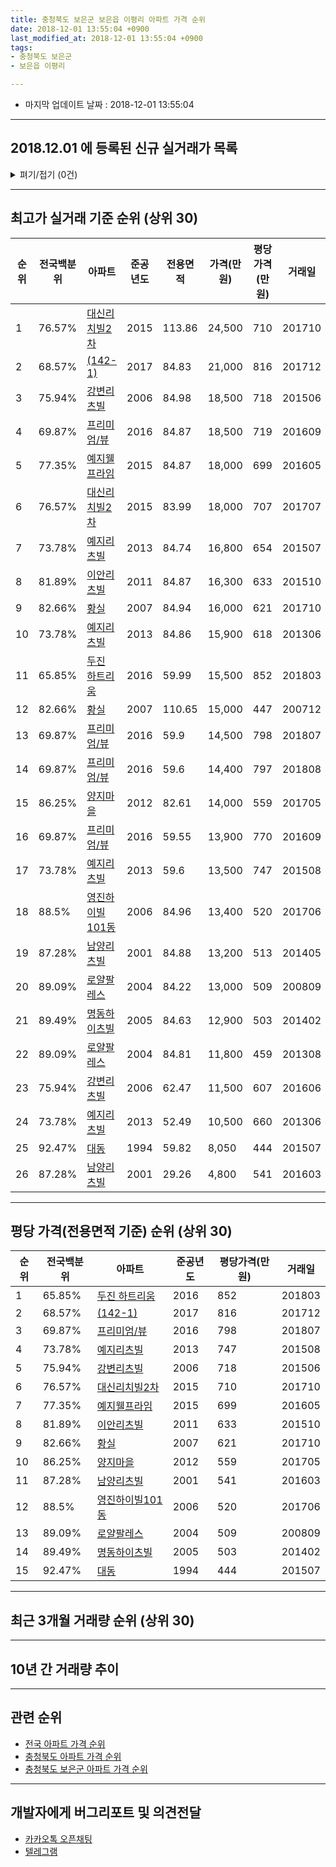 ```yaml
---
title: 충청북도 보은군 보은읍 이평리 아파트 가격 순위
date: 2018-12-01 13:55:04 +0900
last_modified_at: 2018-12-01 13:55:04 +0900
tags:
- 충청북도 보은군
- 보은읍 이평리

---
```


* 마지막 업데이트 날짜 : 2018-12-01 13:55:04

---

## 2018.12.01 에 등록된 신규 실거래가 목록

<details>
<summary>펴기/접기 (0건)</summary>
<div markdown="1">

|아파트|전국백분위|준공년도|전용면적|가격(만원)|평당가격(만원)|거래일|
|---|---|---|---|---|---|---|
|없음|||||||


</div>
</details>

---

## 최고가 실거래 기준 순위 (상위 30)


|순위|전국백분위|아파트|준공년도|전용면적|가격(만원)|평당가격(만원)|거래일|
|---|---|---|---|---|---|---|---|
|1|76.57%|[대신리치빌2차](https://search.naver.com/search.naver?query=%EC%B6%A9%EC%B2%AD%EB%B6%81%EB%8F%84+%EB%B3%B4%EC%9D%80%EA%B5%B0+%EB%B3%B4%EC%9D%80%EC%9D%8D+%EC%9D%B4%ED%8F%89%EB%A6%AC+%EB%8C%80%EC%8B%A0%EB%A6%AC%EC%B9%98%EB%B9%8C2%EC%B0%A8)|2015|113.86|24,500|710|201710|
|2|68.57%|[(142-1)](https://search.naver.com/search.naver?query=%EC%B6%A9%EC%B2%AD%EB%B6%81%EB%8F%84+%EB%B3%B4%EC%9D%80%EA%B5%B0+%EB%B3%B4%EC%9D%80%EC%9D%8D+%EC%9D%B4%ED%8F%89%EB%A6%AC+%28142-1%29)|2017|84.83|21,000|816|201712|
|3|75.94%|[강변리츠빌](https://search.naver.com/search.naver?query=%EC%B6%A9%EC%B2%AD%EB%B6%81%EB%8F%84+%EB%B3%B4%EC%9D%80%EA%B5%B0+%EB%B3%B4%EC%9D%80%EC%9D%8D+%EC%9D%B4%ED%8F%89%EB%A6%AC+%EA%B0%95%EB%B3%80%EB%A6%AC%EC%B8%A0%EB%B9%8C)|2006|84.98|18,500|718|201506|
|4|69.87%|[프리미엄/뷰](https://search.naver.com/search.naver?query=%EC%B6%A9%EC%B2%AD%EB%B6%81%EB%8F%84+%EB%B3%B4%EC%9D%80%EA%B5%B0+%EB%B3%B4%EC%9D%80%EC%9D%8D+%EC%9D%B4%ED%8F%89%EB%A6%AC+%ED%94%84%EB%A6%AC%EB%AF%B8%EC%97%84%2F%EB%B7%B0)|2016|84.87|18,500|719|201609|
|5|77.35%|[예지웰프라임](https://search.naver.com/search.naver?query=%EC%B6%A9%EC%B2%AD%EB%B6%81%EB%8F%84+%EB%B3%B4%EC%9D%80%EA%B5%B0+%EB%B3%B4%EC%9D%80%EC%9D%8D+%EC%9D%B4%ED%8F%89%EB%A6%AC+%EC%98%88%EC%A7%80%EC%9B%B0%ED%94%84%EB%9D%BC%EC%9E%84)|2015|84.87|18,000|699|201605|
|6|76.57%|[대신리치빌2차](https://search.naver.com/search.naver?query=%EC%B6%A9%EC%B2%AD%EB%B6%81%EB%8F%84+%EB%B3%B4%EC%9D%80%EA%B5%B0+%EB%B3%B4%EC%9D%80%EC%9D%8D+%EC%9D%B4%ED%8F%89%EB%A6%AC+%EB%8C%80%EC%8B%A0%EB%A6%AC%EC%B9%98%EB%B9%8C2%EC%B0%A8)|2015|83.99|18,000|707|201707|
|7|73.78%|[예지리츠빌](https://search.naver.com/search.naver?query=%EC%B6%A9%EC%B2%AD%EB%B6%81%EB%8F%84+%EB%B3%B4%EC%9D%80%EA%B5%B0+%EB%B3%B4%EC%9D%80%EC%9D%8D+%EC%9D%B4%ED%8F%89%EB%A6%AC+%EC%98%88%EC%A7%80%EB%A6%AC%EC%B8%A0%EB%B9%8C)|2013|84.74|16,800|654|201507|
|8|81.89%|[이안리츠빌](https://search.naver.com/search.naver?query=%EC%B6%A9%EC%B2%AD%EB%B6%81%EB%8F%84+%EB%B3%B4%EC%9D%80%EA%B5%B0+%EB%B3%B4%EC%9D%80%EC%9D%8D+%EC%9D%B4%ED%8F%89%EB%A6%AC+%EC%9D%B4%EC%95%88%EB%A6%AC%EC%B8%A0%EB%B9%8C)|2011|84.87|16,300|633|201510|
|9|82.66%|[황실](https://search.naver.com/search.naver?query=%EC%B6%A9%EC%B2%AD%EB%B6%81%EB%8F%84+%EB%B3%B4%EC%9D%80%EA%B5%B0+%EB%B3%B4%EC%9D%80%EC%9D%8D+%EC%9D%B4%ED%8F%89%EB%A6%AC+%ED%99%A9%EC%8B%A4)|2007|84.94|16,000|621|201710|
|10|73.78%|[예지리츠빌](https://search.naver.com/search.naver?query=%EC%B6%A9%EC%B2%AD%EB%B6%81%EB%8F%84+%EB%B3%B4%EC%9D%80%EA%B5%B0+%EB%B3%B4%EC%9D%80%EC%9D%8D+%EC%9D%B4%ED%8F%89%EB%A6%AC+%EC%98%88%EC%A7%80%EB%A6%AC%EC%B8%A0%EB%B9%8C)|2013|84.86|15,900|618|201306|
|11|65.85%|[두진 하트리움](https://search.naver.com/search.naver?query=%EC%B6%A9%EC%B2%AD%EB%B6%81%EB%8F%84+%EB%B3%B4%EC%9D%80%EA%B5%B0+%EB%B3%B4%EC%9D%80%EC%9D%8D+%EC%9D%B4%ED%8F%89%EB%A6%AC+%EB%91%90%EC%A7%84+%ED%95%98%ED%8A%B8%EB%A6%AC%EC%9B%80)|2016|59.99|15,500|852|201803|
|12|82.66%|[황실](https://search.naver.com/search.naver?query=%EC%B6%A9%EC%B2%AD%EB%B6%81%EB%8F%84+%EB%B3%B4%EC%9D%80%EA%B5%B0+%EB%B3%B4%EC%9D%80%EC%9D%8D+%EC%9D%B4%ED%8F%89%EB%A6%AC+%ED%99%A9%EC%8B%A4)|2007|110.65|15,000|447|200712|
|13|69.87%|[프리미엄/뷰](https://search.naver.com/search.naver?query=%EC%B6%A9%EC%B2%AD%EB%B6%81%EB%8F%84+%EB%B3%B4%EC%9D%80%EA%B5%B0+%EB%B3%B4%EC%9D%80%EC%9D%8D+%EC%9D%B4%ED%8F%89%EB%A6%AC+%ED%94%84%EB%A6%AC%EB%AF%B8%EC%97%84%2F%EB%B7%B0)|2016|59.9|14,500|798|201807|
|14|69.87%|[프리미엄/뷰](https://search.naver.com/search.naver?query=%EC%B6%A9%EC%B2%AD%EB%B6%81%EB%8F%84+%EB%B3%B4%EC%9D%80%EA%B5%B0+%EB%B3%B4%EC%9D%80%EC%9D%8D+%EC%9D%B4%ED%8F%89%EB%A6%AC+%ED%94%84%EB%A6%AC%EB%AF%B8%EC%97%84%2F%EB%B7%B0)|2016|59.6|14,400|797|201808|
|15|86.25%|[양지마을](https://search.naver.com/search.naver?query=%EC%B6%A9%EC%B2%AD%EB%B6%81%EB%8F%84+%EB%B3%B4%EC%9D%80%EA%B5%B0+%EB%B3%B4%EC%9D%80%EC%9D%8D+%EC%9D%B4%ED%8F%89%EB%A6%AC+%EC%96%91%EC%A7%80%EB%A7%88%EC%9D%84)|2012|82.61|14,000|559|201705|
|16|69.87%|[프리미엄/뷰](https://search.naver.com/search.naver?query=%EC%B6%A9%EC%B2%AD%EB%B6%81%EB%8F%84+%EB%B3%B4%EC%9D%80%EA%B5%B0+%EB%B3%B4%EC%9D%80%EC%9D%8D+%EC%9D%B4%ED%8F%89%EB%A6%AC+%ED%94%84%EB%A6%AC%EB%AF%B8%EC%97%84%2F%EB%B7%B0)|2016|59.55|13,900|770|201609|
|17|73.78%|[예지리츠빌](https://search.naver.com/search.naver?query=%EC%B6%A9%EC%B2%AD%EB%B6%81%EB%8F%84+%EB%B3%B4%EC%9D%80%EA%B5%B0+%EB%B3%B4%EC%9D%80%EC%9D%8D+%EC%9D%B4%ED%8F%89%EB%A6%AC+%EC%98%88%EC%A7%80%EB%A6%AC%EC%B8%A0%EB%B9%8C)|2013|59.6|13,500|747|201508|
|18|88.5%|[영진하이빌101동](https://search.naver.com/search.naver?query=%EC%B6%A9%EC%B2%AD%EB%B6%81%EB%8F%84+%EB%B3%B4%EC%9D%80%EA%B5%B0+%EB%B3%B4%EC%9D%80%EC%9D%8D+%EC%9D%B4%ED%8F%89%EB%A6%AC+%EC%98%81%EC%A7%84%ED%95%98%EC%9D%B4%EB%B9%8C101%EB%8F%99)|2006|84.96|13,400|520|201706|
|19|87.28%|[남양리츠빌](https://search.naver.com/search.naver?query=%EC%B6%A9%EC%B2%AD%EB%B6%81%EB%8F%84+%EB%B3%B4%EC%9D%80%EA%B5%B0+%EB%B3%B4%EC%9D%80%EC%9D%8D+%EC%9D%B4%ED%8F%89%EB%A6%AC+%EB%82%A8%EC%96%91%EB%A6%AC%EC%B8%A0%EB%B9%8C)|2001|84.88|13,200|513|201405|
|20|89.09%|[로얄팔레스](https://search.naver.com/search.naver?query=%EC%B6%A9%EC%B2%AD%EB%B6%81%EB%8F%84+%EB%B3%B4%EC%9D%80%EA%B5%B0+%EB%B3%B4%EC%9D%80%EC%9D%8D+%EC%9D%B4%ED%8F%89%EB%A6%AC+%EB%A1%9C%EC%96%84%ED%8C%94%EB%A0%88%EC%8A%A4)|2004|84.22|13,000|509|200809|
|21|89.49%|[명동하이츠빌](https://search.naver.com/search.naver?query=%EC%B6%A9%EC%B2%AD%EB%B6%81%EB%8F%84+%EB%B3%B4%EC%9D%80%EA%B5%B0+%EB%B3%B4%EC%9D%80%EC%9D%8D+%EC%9D%B4%ED%8F%89%EB%A6%AC+%EB%AA%85%EB%8F%99%ED%95%98%EC%9D%B4%EC%B8%A0%EB%B9%8C)|2005|84.63|12,900|503|201402|
|22|89.09%|[로얄팔레스](https://search.naver.com/search.naver?query=%EC%B6%A9%EC%B2%AD%EB%B6%81%EB%8F%84+%EB%B3%B4%EC%9D%80%EA%B5%B0+%EB%B3%B4%EC%9D%80%EC%9D%8D+%EC%9D%B4%ED%8F%89%EB%A6%AC+%EB%A1%9C%EC%96%84%ED%8C%94%EB%A0%88%EC%8A%A4)|2004|84.81|11,800|459|201308|
|23|75.94%|[강변리츠빌](https://search.naver.com/search.naver?query=%EC%B6%A9%EC%B2%AD%EB%B6%81%EB%8F%84+%EB%B3%B4%EC%9D%80%EA%B5%B0+%EB%B3%B4%EC%9D%80%EC%9D%8D+%EC%9D%B4%ED%8F%89%EB%A6%AC+%EA%B0%95%EB%B3%80%EB%A6%AC%EC%B8%A0%EB%B9%8C)|2006|62.47|11,500|607|201606|
|24|73.78%|[예지리츠빌](https://search.naver.com/search.naver?query=%EC%B6%A9%EC%B2%AD%EB%B6%81%EB%8F%84+%EB%B3%B4%EC%9D%80%EA%B5%B0+%EB%B3%B4%EC%9D%80%EC%9D%8D+%EC%9D%B4%ED%8F%89%EB%A6%AC+%EC%98%88%EC%A7%80%EB%A6%AC%EC%B8%A0%EB%B9%8C)|2013|52.49|10,500|660|201306|
|25|92.47%|[대동](https://search.naver.com/search.naver?query=%EC%B6%A9%EC%B2%AD%EB%B6%81%EB%8F%84+%EB%B3%B4%EC%9D%80%EA%B5%B0+%EB%B3%B4%EC%9D%80%EC%9D%8D+%EC%9D%B4%ED%8F%89%EB%A6%AC+%EB%8C%80%EB%8F%99)|1994|59.82|8,050|444|201507|
|26|87.28%|[남양리츠빌](https://search.naver.com/search.naver?query=%EC%B6%A9%EC%B2%AD%EB%B6%81%EB%8F%84+%EB%B3%B4%EC%9D%80%EA%B5%B0+%EB%B3%B4%EC%9D%80%EC%9D%8D+%EC%9D%B4%ED%8F%89%EB%A6%AC+%EB%82%A8%EC%96%91%EB%A6%AC%EC%B8%A0%EB%B9%8C)|2001|29.26|4,800|541|201603|


---

## 평당 가격(전용면적 기준) 순위 (상위 30)


|순위|전국백분위|아파트|준공년도|평당가격(만원)|거래일|
|---|---|---|---|---|---|
|1|65.85%|[두진 하트리움](https://search.naver.com/search.naver?query=%EC%B6%A9%EC%B2%AD%EB%B6%81%EB%8F%84+%EB%B3%B4%EC%9D%80%EA%B5%B0+%EB%B3%B4%EC%9D%80%EC%9D%8D+%EC%9D%B4%ED%8F%89%EB%A6%AC+%EB%91%90%EC%A7%84+%ED%95%98%ED%8A%B8%EB%A6%AC%EC%9B%80)|2016|852|201803|
|2|68.57%|[(142-1)](https://search.naver.com/search.naver?query=%EC%B6%A9%EC%B2%AD%EB%B6%81%EB%8F%84+%EB%B3%B4%EC%9D%80%EA%B5%B0+%EB%B3%B4%EC%9D%80%EC%9D%8D+%EC%9D%B4%ED%8F%89%EB%A6%AC+%28142-1%29)|2017|816|201712|
|3|69.87%|[프리미엄/뷰](https://search.naver.com/search.naver?query=%EC%B6%A9%EC%B2%AD%EB%B6%81%EB%8F%84+%EB%B3%B4%EC%9D%80%EA%B5%B0+%EB%B3%B4%EC%9D%80%EC%9D%8D+%EC%9D%B4%ED%8F%89%EB%A6%AC+%ED%94%84%EB%A6%AC%EB%AF%B8%EC%97%84%2F%EB%B7%B0)|2016|798|201807|
|4|73.78%|[예지리츠빌](https://search.naver.com/search.naver?query=%EC%B6%A9%EC%B2%AD%EB%B6%81%EB%8F%84+%EB%B3%B4%EC%9D%80%EA%B5%B0+%EB%B3%B4%EC%9D%80%EC%9D%8D+%EC%9D%B4%ED%8F%89%EB%A6%AC+%EC%98%88%EC%A7%80%EB%A6%AC%EC%B8%A0%EB%B9%8C)|2013|747|201508|
|5|75.94%|[강변리츠빌](https://search.naver.com/search.naver?query=%EC%B6%A9%EC%B2%AD%EB%B6%81%EB%8F%84+%EB%B3%B4%EC%9D%80%EA%B5%B0+%EB%B3%B4%EC%9D%80%EC%9D%8D+%EC%9D%B4%ED%8F%89%EB%A6%AC+%EA%B0%95%EB%B3%80%EB%A6%AC%EC%B8%A0%EB%B9%8C)|2006|718|201506|
|6|76.57%|[대신리치빌2차](https://search.naver.com/search.naver?query=%EC%B6%A9%EC%B2%AD%EB%B6%81%EB%8F%84+%EB%B3%B4%EC%9D%80%EA%B5%B0+%EB%B3%B4%EC%9D%80%EC%9D%8D+%EC%9D%B4%ED%8F%89%EB%A6%AC+%EB%8C%80%EC%8B%A0%EB%A6%AC%EC%B9%98%EB%B9%8C2%EC%B0%A8)|2015|710|201710|
|7|77.35%|[예지웰프라임](https://search.naver.com/search.naver?query=%EC%B6%A9%EC%B2%AD%EB%B6%81%EB%8F%84+%EB%B3%B4%EC%9D%80%EA%B5%B0+%EB%B3%B4%EC%9D%80%EC%9D%8D+%EC%9D%B4%ED%8F%89%EB%A6%AC+%EC%98%88%EC%A7%80%EC%9B%B0%ED%94%84%EB%9D%BC%EC%9E%84)|2015|699|201605|
|8|81.89%|[이안리츠빌](https://search.naver.com/search.naver?query=%EC%B6%A9%EC%B2%AD%EB%B6%81%EB%8F%84+%EB%B3%B4%EC%9D%80%EA%B5%B0+%EB%B3%B4%EC%9D%80%EC%9D%8D+%EC%9D%B4%ED%8F%89%EB%A6%AC+%EC%9D%B4%EC%95%88%EB%A6%AC%EC%B8%A0%EB%B9%8C)|2011|633|201510|
|9|82.66%|[황실](https://search.naver.com/search.naver?query=%EC%B6%A9%EC%B2%AD%EB%B6%81%EB%8F%84+%EB%B3%B4%EC%9D%80%EA%B5%B0+%EB%B3%B4%EC%9D%80%EC%9D%8D+%EC%9D%B4%ED%8F%89%EB%A6%AC+%ED%99%A9%EC%8B%A4)|2007|621|201710|
|10|86.25%|[양지마을](https://search.naver.com/search.naver?query=%EC%B6%A9%EC%B2%AD%EB%B6%81%EB%8F%84+%EB%B3%B4%EC%9D%80%EA%B5%B0+%EB%B3%B4%EC%9D%80%EC%9D%8D+%EC%9D%B4%ED%8F%89%EB%A6%AC+%EC%96%91%EC%A7%80%EB%A7%88%EC%9D%84)|2012|559|201705|
|11|87.28%|[남양리츠빌](https://search.naver.com/search.naver?query=%EC%B6%A9%EC%B2%AD%EB%B6%81%EB%8F%84+%EB%B3%B4%EC%9D%80%EA%B5%B0+%EB%B3%B4%EC%9D%80%EC%9D%8D+%EC%9D%B4%ED%8F%89%EB%A6%AC+%EB%82%A8%EC%96%91%EB%A6%AC%EC%B8%A0%EB%B9%8C)|2001|541|201603|
|12|88.5%|[영진하이빌101동](https://search.naver.com/search.naver?query=%EC%B6%A9%EC%B2%AD%EB%B6%81%EB%8F%84+%EB%B3%B4%EC%9D%80%EA%B5%B0+%EB%B3%B4%EC%9D%80%EC%9D%8D+%EC%9D%B4%ED%8F%89%EB%A6%AC+%EC%98%81%EC%A7%84%ED%95%98%EC%9D%B4%EB%B9%8C101%EB%8F%99)|2006|520|201706|
|13|89.09%|[로얄팔레스](https://search.naver.com/search.naver?query=%EC%B6%A9%EC%B2%AD%EB%B6%81%EB%8F%84+%EB%B3%B4%EC%9D%80%EA%B5%B0+%EB%B3%B4%EC%9D%80%EC%9D%8D+%EC%9D%B4%ED%8F%89%EB%A6%AC+%EB%A1%9C%EC%96%84%ED%8C%94%EB%A0%88%EC%8A%A4)|2004|509|200809|
|14|89.49%|[명동하이츠빌](https://search.naver.com/search.naver?query=%EC%B6%A9%EC%B2%AD%EB%B6%81%EB%8F%84+%EB%B3%B4%EC%9D%80%EA%B5%B0+%EB%B3%B4%EC%9D%80%EC%9D%8D+%EC%9D%B4%ED%8F%89%EB%A6%AC+%EB%AA%85%EB%8F%99%ED%95%98%EC%9D%B4%EC%B8%A0%EB%B9%8C)|2005|503|201402|
|15|92.47%|[대동](https://search.naver.com/search.naver?query=%EC%B6%A9%EC%B2%AD%EB%B6%81%EB%8F%84+%EB%B3%B4%EC%9D%80%EA%B5%B0+%EB%B3%B4%EC%9D%80%EC%9D%8D+%EC%9D%B4%ED%8F%89%EB%A6%AC+%EB%8C%80%EB%8F%99)|1994|444|201507|


---

## 최근 3개월 거래량 순위 (상위 30)


<div style="width:100%;">
    <canvas id="deal_count_ranking" height="250"></canvas>
</div>


<script>
new Chart(document.getElementById("deal_count_ranking"), {
    type: 'horizontalBar',
    data: {
        labels: ['대동', '두진 하트리움', '예지웰프라임'],
        datasets: [{
            label: '실거래 수',
            data: [2, 2, 1],
            borderColor: "rgba(255, 0, 128, 1)",
            backgroundColor: "rgba(255, 0, 128, 0.5)",
            fill: false,
        }]
    },
    options: {
        responsive: true,
        title: {
            display: true,
            text: '최근 3개월 거래량 순위'
        },
        tooltips: {
            mode: 'index',
            intersect: false,
            callbacks: {
                title: function(tooltipItems, data) {
                    return "실거래 수:";
                },
                label: function(tooltipItem, data) {
                    return data.labels[tooltipItem.index] + ": " + tooltipItem.xLabel;
                }
            }
        },
        hover: {
            mode: 'nearest',
            intersect: true
        },
        scales: {
            xAxes: [{
                display: true,
                scaleLabel: {
                    display: true,
                    labelString: '실거래 수'
                },
                ticks: {
                    suggestedMin: 0,
                }
            }],
            yAxes: [{
                display: true,
                ticks: {
                    autoSkip: false,
                    callback: function(value, index, values) {
                        if (value.length > 15)
                            return value.substr(0, 13) + "...";
                        else
                            return value;
                    }
                },
                scaleLabel: {
                    display: false,
                }
            }]
        }
    }
});

</script>


---

## 10년 간 거래량 추이


<div style="width:100%;">
    <canvas id="deal_progress" height="250"></canvas>
</div>

<script>
new Chart(document.getElementById("deal_progress"), {
    type: 'line',
    data: {
        labels: ['200812','200901','200902','200903','200904','200905','200906','200907','200908','200909','200910','200911','200912','201001','201002','201003','201004','201005','201006','201007','201008','201009','201010','201011','201012','201101','201102','201103','201104','201105','201106','201107','201108','201109','201110','201111','201112','201201','201202','201203','201204','201205','201206','201207','201208','201209','201210','201211','201212','201301','201302','201303','201304','201305','201306','201307','201308','201309','201310','201311','201312','201401','201402','201403','201404','201405','201406','201407','201408','201409','201410','201411','201412','201501','201502','201503','201504','201505','201506','201507','201508','201509','201510','201511','201512','201601','201602','201603','201604','201605','201606','201607','201608','201609','201610','201611','201612','201701','201702','201703','201704','201705','201706','201707','201708','201709','201710','201711','201712','201801','201802','201803','201804','201805','201806','201807','201808','201809','201810','201811','201812'],
        datasets: [{
            label: '실거래 수',
            pointRadius: 1,
            data: [1, 3, 1, 4, 4, 3, 2, 2, 3, 3, 7, 2, 1, 4, 4, 5, 3, 2, 3, 3, 3, 4, 6, 1, 3, 3, 3, 2, 2, 2, 3, 3, 1, 3, 2, 2, 3, 2, 6, 7, 2, 3, 6, 2, 5, 2, 3, 3, 1, 3, 3, 6, 2, 2, 31, 13, 6, 6, 2, 1, 0, 4, 2, 4, 2, 2, 2, 4, 1, 1, 2, 0, 1, 1, 1, 4, 6, 6, 2, 11, 8, 4, 7, 3, 2, 1, 5, 7, 2, 9, 4, 0, 1, 25, 15, 7, 6, 9, 11, 11, 3, 14, 9, 7, 4, 6, 6, 3, 2, 2, 4, 2, 6, 2, 1, 5, 3, 3, 2, 3, 0],
            borderColor: "rgba(255, 201, 14, 1)",
            backgroundColor: "rgba(255, 201, 14, 0.5)",
            fill: true,
        }]
    },
    options: {
        responsive: true,
        title: {
            display: true,
            text: '10년간 거래량 추이'
        },
        tooltips: {
            mode: 'index',
            intersect: false,
        },
        hover: {
            mode: 'nearest',
            intersect: true
        },
        scales: {
            xAxes: [{
                display: true,
                scaleLabel: {
                    display: true,
                    labelString: '년/월'
                }
            }],
            yAxes: [{
                display: true,
                ticks: {
                    suggestedMin: 0,
                },
                scaleLabel: {
                    display: true,
                    labelString: '실거래 수'
                }
            }]
        }
    }
});

</script>


---

## 관련 순위

- [전국 아파트 가격 순위](https://inasie.github.io/apt-ranking/전국)
- [충청북도 아파트 가격 순위](https://inasie.github.io/apt-ranking/충청북도)
- [충청북도 보은군 아파트 가격 순위](https://inasie.github.io/apt-ranking/충청북도-보은군)


---

## 개발자에게 버그리포트 및 의견전달

- [카카오톡 오픈채팅](https://open.kakao.com/o/gLJUAP4)
- [텔레그램](https://t.me/inasie)


